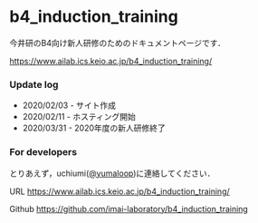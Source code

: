 # b4_induction_training

今井研のB4向け新人研修のためのドキュメントページです．

https://www.ailab.ics.keio.ac.jp/b4_induction_training/

### Update log

- 2020/02/03 - サイト作成
- 2020/02/11 - ホスティング開始
- 2020/03/31 - 2020年度の新人研修終了

### For developers

とりあえず，uchiumi([@yumaloop](https://github.com/yumaloop))に連絡してください．

URL
https://www.ailab.ics.keio.ac.jp/b4_induction_training/

Github
https://github.com/imai-laboratory/b4_induction_training 
